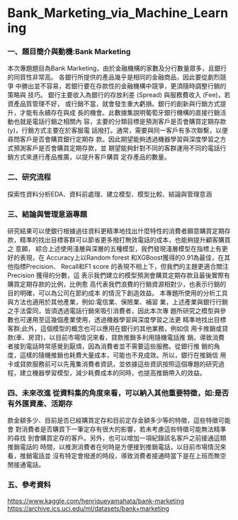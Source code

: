 # Bank_Marketing_via_Machine_Learning
### 一、題目簡介與動機:Bank Marketing
本次專題題目為Bank Marketing，由於金融機構的家數及分行數量眾多，且銀行的同質性非常高。
各銀行所提供的產品幾乎是相同的金融商品，因此要從劇烈競爭 中勝出並不容易，若銀行要在存款性的金融機構中競爭，更須隨時調整行銷的策略與 技巧。
銀行主要收入為銀行的存放利差 (Spread) 與服務費收入 (Fee)，若資產品質管理不好， 或行銷不當，就會發生重大虧損。銀行的創新與行銷方式提升，才能有永續存在與成 長的機會。此數據集說明葡萄牙銀行機構的直接行銷活動也就是電話行銷之相關內 容，主要的分類目標是預測客戶是否會購買定期存款(y)，行銷方式主要在於客服電 話撥打。通常，需要與同一客戶有多次聯繫，以便尋問客戶是否會購買銀行定期存 款。因此期望能夠透過機器學習與深度學習之方式預測客戶是否會購買定期存款，並 期望能夠針對不同的客群運用不同的電話行銷方式來進行產品推廣，以提升客戶購買 定存產品的數量。
### 二、研究流程
探索性資料分析EDA、資料前處理、建立模型、模型比較、結論與管理意涵
### 三、結論與管理意涵專題 
研究結果可以使銀行根據過往資料更精準地找出什麼特性的消費者願意購買定期存 款，精準的找出目標客群可以節省更多撥打無效電話的成本，也能夠提升顧客購買之 意願，
綜合上述使用淺層與深層的五種模型，我們發現淺層模型在指標上有更好的表現，在 Accuracy上以Random forest 和XGBoost獲得的0.91為最佳，在其他指標Precision、 Recall和F1 score 的表現不相上下，但我們的主題更適合關注Precision 獲得的分數，這 表示我們建立的模型預測會購買定期存款且最後實際有購買定期存款的比例，比例愈
高代表我們浪費的行銷資源相對少，也表示行銷的目的明確，可以為公司在節約成本
的情況下創造效益。
本專題所使用的分析工具與方法也適用於其他產業，例如:電信業、保險業、補習
業，上述產業與銀行行銷之手法雷同，皆須透過電話行銷來吸引消費者，因此本次專
題所研究之模型與參數也可運用至這幾個產業使用，透過機器學習與深度學習之法更
精準地找出目標客群;此外，這個模型的概念也可以應用在銀行的其他業務，例如信
用卡推銷或貸款(車、房貸)，以目前市場情況來看，貸款推銷多利用隨機電話推
銷，導致消費者接到電話時常感覺到厭煩，因為消費者並不需要這些服務。從銀行推
銷的角度，這樣的隨機推銷也耗費大量成本，可能也不見成效。所以，銀行在推銷信
用卡或貸款服務前可以先蒐集消費者資訊，並依據這些資訊按照這個專題的研究過
程，建立機器學習模型，減少耗費成本的同時，也提高推銷帶入的效益。
### 四、未來改進 從資料集的角度來看，可以納入其他重要特徵，如:是否有外匯資產、活期存
款金額多少、目前是否已經購買定存和目前定存金額多少等的特徵，這些特徵可能會
對消費者是否購買下一筆定存有很大的影響，若未考慮這些特徵可能無法精準的尋找
到會購買定存的客戶。另外，也可以增加一項紀錄該名客戶之前接通這類推銷電話的
時間，以推測消費者在何時是方便接到推銷電話，以目前市場情況來看，推銷電話並
沒有特定會撥進的時段，導致消費者接通時當下是在上班而無空閒接通電話。
### 五、參考資料
https://www.kaggle.com/henriqueyamahata/bank-marketing https://archive.ics.uci.edu/ml/datasets/bank+marketing